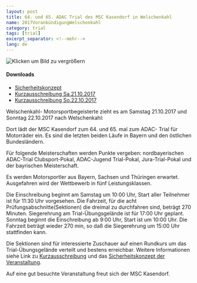 ```yaml
---
layout: post
title: 64. und 65. ADAC Trial des MSC Kasendorf in Welschenkahl
name: 2017VorankündigungWelschenkahl
category: trial
tags: [trial]
excerpt_separator: <!--mehr-->
lang: de
---
```


![Klicken um Bild zu vergrößern](/download/2017Plakat.jpg)

#### Downloads

* [Sicherheitskonzept](/download/2017Sicher.pdf)
* [Kurzausschreibung Sa.21.10.2017](/download/20171021Kurz.pdf)
* [Kurzausschreibung So.22.10.2017](/download/20171022Kurz.pdf)

<!--mehr-->

Welschenkahl- Motorsportbegeisterte zieht es am Samstag 21.10.2017 und Sonntag 22.10.2017 nach Welschenkahl:

Dort lädt der MSC Kasendorf zum 64. und 65. mal zum ADAC- Trial für Motorräder ein.
Es sind die letzten beiden Läufe in Bayern und den östlichen Bundesländern.

Für folgende Meisterschaften werden Punkte vergeben: 
nordbayerischen ADAC-Trial Clubsport-Pokal, ADAC-Jugend Trial-Pokal, Jura-Trial-Pokal und der bayrischen Meisterschaft.

Es werden Motorsportler aus Bayern, Sachsen und Thüringen erwartet. Ausgefahren wird der Wettbewerb in fünf Leistungsklassen.

Die Einschreibung beginnt am Samstag um 10:00 Uhr, Start aller Teilnehmer ist für 11:30 Uhr vorgesehen.
Die Fahrzeit, für die acht Prüfungsabschnitte(Sektionen) die dreimal zu durchfahren sind, beträgt 270 Minuten.
Siegerehrung am Trial-Übungsgelände ist für 17:00 Uhr geplant.
Sonntag beginnt die Einschreibung ab 9:00 Uhr, Start ist um 10:00 Uhr.
Die Fahrzeit beträgt wieder 270 min, so daß die Siegerehrung um 15:00 Uhr stattfinden kann.

Die Sektionen sind für interessierte Zuschauer auf einen Rundkurs um das Trial-Übungsgelände verteilt und bestens erreichbar.
Weitere Informationen siehe Link zu [Kurzausschreibung](#Downloads) und das [Sicherheitskonzept der Veranstaltung](#Downloads).

Auf eine gut besuchte Veranstaltung freut sich der MSC Kasendorf.
